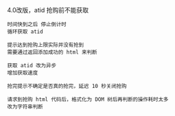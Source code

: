4.0改版，atid 抢购前不能获取

    时间快到之后 停止倒计时
    循环获取 atid

    提示达到抢购上限实际并没有抢到
    需要通过返回添加成功的 html 来判断

    获取 atid 改为异步
    增加获取速度

    抢完提示不确定是否真的抢完，延迟 10 秒关闭抢购

    请求到抢购 html 代码后，格式化为 DOM 树后再判断的操作耗时太多
    改为字符串判断
